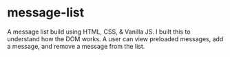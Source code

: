 # message-list

A message list build using HTML, CSS, & Vanilla JS. I built this to understand how the DOM works. A user can view preloaded messages, add a message, and remove a message from the list.
